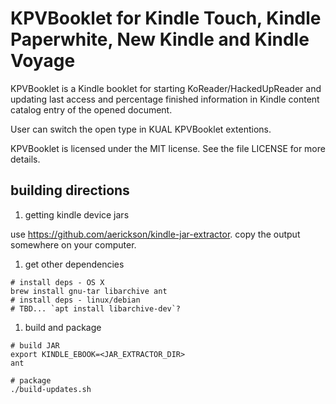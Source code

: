 KPVBooklet for Kindle Touch, Kindle Paperwhite, New Kindle and Kindle Voyage
======================================

KPVBooklet is a Kindle booklet for starting KoReader/HackedUpReader
and updating last access and percentage finished information
in Kindle content catalog entry of the opened document. 

User can switch the open type in KUAL KPVBooklet extentions.

KPVBooklet is licensed under the MIT license. See the file
LICENSE for more details.

## building directions

1. getting kindle device jars

use https://github.com/aerickson/kindle-jar-extractor. copy the output somewhere on your computer.

1. get other dependencies

```
# install deps - OS X
brew install gnu-tar libarchive ant
# install deps - linux/debian
# TBD... `apt install libarchive-dev`?
```

1. build and package

```
# build JAR
export KINDLE_EBOOK=<JAR_EXTRACTOR_DIR>
ant

# package
./build-updates.sh
```